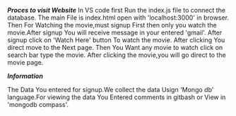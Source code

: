 ***Proces to visit Website***
In VS code first Run the index.js file to connect the database.
The main File is index.html open with 'localhost:3000' in browser.
Then For Watching the movie,must signup First then only you watch the movie.After signup You will receive message in your entered 'gmail'.
After signup click on 'Watch Here' button To watch the movie.
After clicking You direct move to the Next page.
Then You Want any movie to watch click on search bar type the movie.
After clicking the movie,you will go direct to the movie page.


***Information***

The Data You entered for signup.We collect the data Usign 'Mongo db' language.For viewing the data You Entered comments in gitbash or View in 'mongodb compass'.
